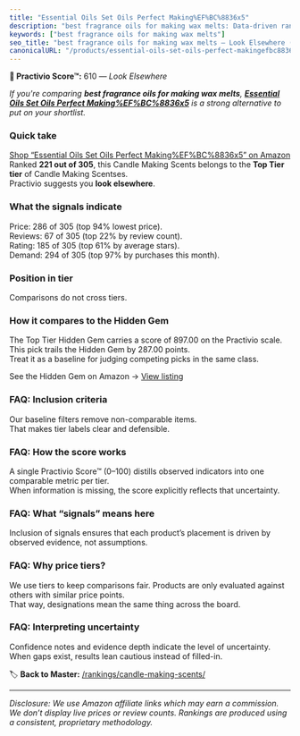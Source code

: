 ```yaml
---
title: "Essential Oils Set Oils Perfect Making%EF%BC%8836x5"
description: "best fragrance oils for making wax melts: Data-driven ranking using the Practivio Score™. Positioned by quality, value, demand, findability, momentum."
keywords: ["best fragrance oils for making wax melts"]
seo_title: "best fragrance oils for making wax melts — Look Elsewhere (2025)"
canonicalURL: "/products/essential-oils-set-oils-perfect-makingefbc8836x5-B0DBDDNT8N/"
---
```


**🚫 Practivio Score™:** 610 — _Look Elsewhere_


*If you're comparing **best fragrance oils for making wax melts**, **[Essential Oils Set Oils Perfect Making%EF%BC%8836x5](https://www.amazon.com/dp/B0DBDDNT8N?tag=practivio-20)** is a strong alternative to put on your shortlist.*
### Quick take
[Shop “Essential Oils Set Oils Perfect Making%EF%BC%8836x5” on Amazon](https://www.amazon.com/dp/B0DBDDNT8N?tag=practivio-20)
Ranked **221 out of 305**, this Candle Making Scents belongs to the **Top Tier tier** of Candle Making Scentses.  
Practivio suggests you **look elsewhere**.

### What the signals indicate
Price: 286 of 305 (top 94% lowest price).  
Reviews: 67 of 305 (top 22% by review count).  
Rating: 185 of 305 (top 61% by average stars).  
Demand: 294 of 305 (top 97% by purchases this month).

### Position in tier
Comparisons do not cross tiers.

### How it compares to the Hidden Gem
The Top Tier Hidden Gem carries a score of 897.00 on the Practivio scale.  
This pick trails the Hidden Gem by 287.00 points.  
Treat it as a baseline for judging competing picks in the same class.  

See the Hidden Gem on Amazon → [View listing](https://www.amazon.com/dp/B07WRDQ373?tag=practivio-20)

### FAQ: Inclusion criteria
Our baseline filters remove non-comparable items.  
That makes tier labels clear and defensible.

### FAQ: How the score works
A single Practivio Score™ (0–100) distills observed indicators into one comparable metric per tier.  
When information is missing, the score explicitly reflects that uncertainty.

### FAQ: What “signals” means here
Inclusion of signals ensures that each product’s placement is driven by observed evidence, not assumptions.

### FAQ: Why price tiers?
We use tiers to keep comparisons fair. Products are only evaluated against others with similar price points.  
That way, designations mean the same thing across the board.

### FAQ: Interpreting uncertainty
Confidence notes and evidence depth indicate the level of uncertainty.  
When gaps exist, results lean cautious instead of filled-in.


🏷️ **Back to Master:** [/rankings/candle-making-scents/](/rankings/candle-making-scents/)

---
_Disclosure: We use Amazon affiliate links which may earn a commission. We don’t display live prices or review counts. Rankings are produced using a consistent, proprietary methodology._
